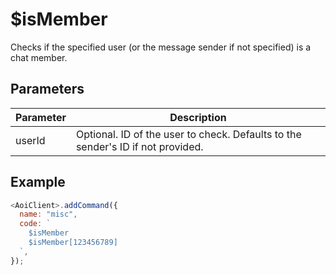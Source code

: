 # $isMember

Checks if the specified user (or the message sender if not specified) is a chat member.

## Parameters

| Parameter | Description                                                                     |
| --------- | ------------------------------------------------------------------------------- |
| userId    | Optional. ID of the user to check. Defaults to the sender's ID if not provided. |

## Example

```js
<AoiClient>.addCommand({
  name: "misc",
  code: `
    $isMember
    $isMember[123456789] 
  `,
});
```
